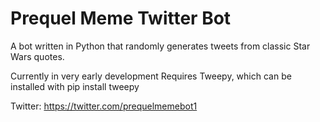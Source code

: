 # Prequel Meme Twitter Bot
A bot written in Python that randomly generates tweets from classic Star Wars quotes.

Currently in very early development
Requires Tweepy, which can be installed with pip install tweepy

Twitter: https://twitter.com/prequelmemebot1